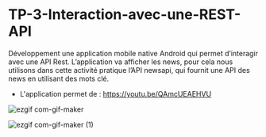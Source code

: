 # TP-3-Interaction-avec-une-REST-API
Développement une application mobile native Android qui permet d’interagir avec une API Rest. L’application va afficher les news, pour cela nous utilisons dans cette activité pratique l’API newsapi, qui fournit une API des news en utilisant des mots clé.

- L'application permet de : https://youtu.be/QAmcUEAEHVU

![ezgif com-gif-maker](https://user-images.githubusercontent.com/81255636/158017930-9e58dfce-72a1-4157-b366-bf8092eeef24.gif)

![ezgif com-gif-maker (1)](https://user-images.githubusercontent.com/81255636/158017944-588e8428-02d5-4b4a-ae7c-36104fe0d91b.gif)

